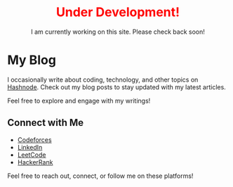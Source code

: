 
<html lang="en">
<head>
  <meta charset="UTF-8">
  <meta name="viewport" content="width=device-width, initial-scale=1.0">
  <title>Under Development</title>
</head>
<body>
  <h1 style="text-align: center;color: red;">Under Development!</h1>
  <p style="text-align: center;">I am currently working on this site. Please check back soon!</p>
  
<html lang="en">
<head>
  <meta charset="UTF-8">
  <meta name="viewport" content="width=device-width, initial-scale=1.0">
  <title>Tanvir's Blog and Connect</title>
</head>
<body>
  <h1>My Blog</h1>
  <p>I occasionally write about coding, technology, and other topics on <a href="https://tanviruman.hashnode.dev/">Hashnode</a>. Check out my blog posts to stay updated with my latest articles.</p>
  <p>Feel free to explore and engage with my writings!</p>

  <h2>Connect with Me</h2>
  <ul>
    <li><a href="https://codeforces.com/profile/tanviruman">Codeforces</a></li>
    <li><a href="https://www.linkedin.com/in/tanvirumaan">LinkedIn</a></li>
    <li><a href="https://leetcode.com/tanviruman">LeetCode</a></li>
    <li><a href="https://www.hackerrank.com/tttttttt">HackerRank</a></li>
  </ul>

  <p>Feel free to reach out, connect, or follow me on these platforms!</p>
</body>
</html>

</body>
</html>
